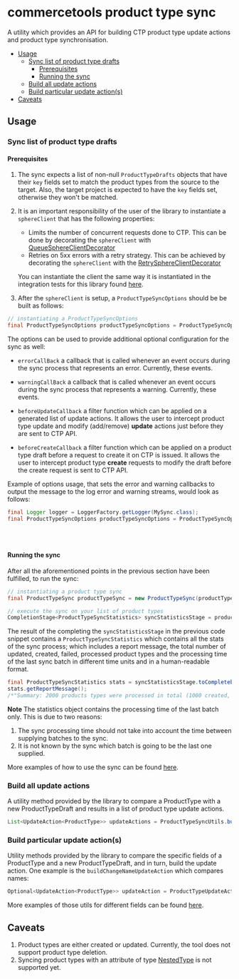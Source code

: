 # commercetools product type sync

A utility which provides an API for building CTP product type update actions and product type synchronisation.

<!-- START doctoc generated TOC please keep comment here to allow auto update -->
<!-- DON'T EDIT THIS SECTION, INSTEAD RE-RUN doctoc TO UPDATE -->


- [Usage](#usage)
  - [Sync list of product type drafts](#sync-list-of-product-type-drafts)
    - [Prerequisites](#prerequisites)
    - [Running the sync](#running-the-sync)
  - [Build all update actions](#build-all-update-actions)
  - [Build particular update action(s)](#build-particular-update-actions)
- [Caveats](#caveats)

<!-- END doctoc generated TOC please keep comment here to allow auto update -->

## Usage

### Sync list of product type drafts

<!-- TODO - GITHUB ISSUE#138: Split into explanation of how to "sync from project to project" vs "import from feed"-->

#### Prerequisites
1. The sync expects a list of non-null `ProductTypeDrafts` objects that have their `key` fields set to match the
product types from the source to the target. Also, the target project is expected to have the `key` fields set, otherwise they won't be
matched.
2. It is an important responsibility of the user of the library to instantiate a `sphereClient` that has the following properties:
    - Limits the number of concurrent requests done to CTP. This can be done by decorating the `sphereClient` with
   [QueueSphereClientDecorator](http://commercetools.github.io/commercetools-jvm-sdk/apidocs/io/sphere/sdk/client/QueueSphereClientDecorator.html)
    - Retries on 5xx errors with a retry strategy. This can be achieved by decorating the `sphereClient` with the
   [RetrySphereClientDecorator](http://commercetools.github.io/commercetools-jvm-sdk/apidocs/io/sphere/sdk/client/RetrySphereClientDecorator.html)

   You can instantiate the client the same way it is instantiated in the integration tests for this library found
   [here](/src/main/java/com/commercetools/sync/commons/utils/ClientConfigurationUtils.java#L45).

4. After the `sphereClient` is setup, a `ProductTypeSyncOptions` should be be built as follows:
````java
// instantiating a ProductTypeSyncOptions
final ProductTypeSyncOptions productTypeSyncOptions = ProductTypeSyncOptionsBuilder.of(sphereClient).build();
````

The options can be used to provide additional optional configuration for the sync as well:
- `errorCallBack`
a callback that is called whenever an event occurs during the sync process that represents an error. Currently, these
events.

- `warningCallBack`
a callback that is called whenever an event occurs during the sync process that represents a warning. Currently, these
events.

- `beforeUpdateCallback`
a filter function which can be applied on a generated list of update actions. It allows the user to intercept product type
update and modify (add/remove) **update** actions just before they are sent to CTP API.

- `beforeCreateCallback`
a filter function which can be applied on a product type draft before a request to create it on CTP is issued. It allows the
user to intercept product type **create** requests to modify the draft before the create request is sent to CTP API.

Example of options usage, that sets the error and warning callbacks to output the message to the log error and warning
streams, would look as follows:
```java
final Logger logger = LoggerFactory.getLogger(MySync.class);
final ProductTypeSyncOptions productTypeSyncOptions = ProductTypeSyncOptionsBuilder.of(sphereClient)
                                                                                   .errorCallBack(logger::error)
                                                                                   .warningCallBack(logger::warn)
                                                                                   .build();
```


#### Running the sync
After all the aforementioned points in the previous section have been fulfilled, to run the sync:
````java
// instantiating a product type sync
final ProductTypeSync productTypeSync = new ProductTypeSync(productTypeSyncOptions);

// execute the sync on your list of product types
CompletionStage<ProductTypeSyncStatistics> syncStatisticsStage = productTypeSync.sync(productTypeDrafts);
````
The result of the completing the `syncStatisticsStage` in the previous code snippet contains a `ProductTypeSyncStatistics`
which contains all the stats of the sync process; which includes a report message, the total number of updated, created,
failed, processed product types and the processing time of the last sync batch in different time units and in a
human-readable format.

````java
final ProductTypeSyncStatistics stats = syncStatisticsStage.toCompletebleFuture().join();
stats.getReportMessage();
/*"Summary: 2000 products types were processed in total (1000 created, 995 updated, 5 failed to sync)."*/
````

__Note__ The statistics object contains the processing time of the last batch only. This is due to two reasons:
 1. The sync processing time should not take into account the time between supplying batches to the sync.
 2. It is not known by the sync which batch is going to be the last one supplied.

More examples of how to use the sync can be found [here](/src/integration-test/java/com/commercetools/sync/integration/producttypes/ProductTypeSyncIT.java).

### Build all update actions

A utility method provided by the library to compare a ProductType with a new ProductTypeDraft and results in a list of product type update actions.
```java
List<UpdateAction<ProductType>> updateActions = ProductTypeSyncUtils.buildActions(productType, productTypeDraft, productTypeSyncOptions);
```

### Build particular update action(s)

Utility methods provided by the library to compare the specific fields of a ProductType and a new ProductTypeDraft, and in turn, build
 the update action. One example is the `buildChangeNameUpdateAction` which compares names:
````java
Optional<UpdateAction<ProductType>> updateAction = ProductTypeUpdateActionUtils.buildChangeNameAction(oldProductType, productTypeDraft);
````
More examples of those utils for different fields can be found [here](/src/test/java/com/commercetools/sync/producttypes/utils/ProductTypeUpdateActionUtilsTest.java).


## Caveats

1. Product types are either created or updated. Currently, the tool does not support product type deletion.
2. Syncing product types with an attribute of type [NestedType](https://docs.commercetools.com/http-api-projects-productTypes.html#nestedtype) is not supported yet.
